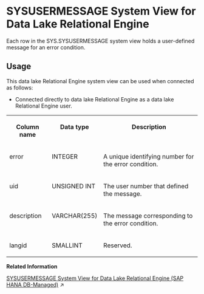<!-- loio3beb0a2a6c5f10149b6a8464d96325f5 -->

# SYSUSERMESSAGE System View for Data Lake Relational Engine

Each row in the SYS.SYSUSERMESSAGE system view holds a user-defined message for an error condition.



<a name="loio3beb0a2a6c5f10149b6a8464d96325f5__section_vwg_vhq_b4b"/>

## Usage

This data lake Relational Engine system view can be used when connected as follows:

-   Connected directly to data lake Relational Engine as a data lake Relational Engine user.




<table>
<tr>
<th valign="top">

Column name

</th>
<th valign="top">

Data type

</th>
<th valign="top">

Description

</th>
</tr>
<tr>
<td valign="top">

error

</td>
<td valign="top">

INTEGER

</td>
<td valign="top">

A unique identifying number for the error condition.

</td>
</tr>
<tr>
<td valign="top">

uid

</td>
<td valign="top">

UNSIGNED INT

</td>
<td valign="top">

The user number that defined the message.

</td>
</tr>
<tr>
<td valign="top">

description

</td>
<td valign="top">

VARCHAR\(255\)

</td>
<td valign="top">

The message corresponding to the error condition.

</td>
</tr>
<tr>
<td valign="top">

langid

</td>
<td valign="top">

SMALLINT

</td>
<td valign="top">

Reserved.

</td>
</tr>
</table>

**Related Information**  


[SYSUSERMESSAGE System View for Data Lake Relational Engine (SAP HANA DB-Managed)](https://help.sap.com/viewer/a898e08b84f21015969fa437e89860c8/2024_1_QRC/en-US/96ce66486fbf4da3a705c8daa1dbc85f.html "Each row in the SYS.SYSUSERMESSAGE system view holds a user-defined message for an error condition.") :arrow_upper_right:

